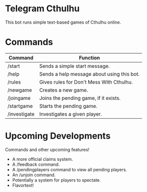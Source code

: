 # Telegram Cthulhu
This bot runs simple text-based games of Cthulhu online. 

# Commands
|  Command|Function |
|--|--|
| /start |Sends a simple start message.  |
| /help | Sends a help message about using this bot. |
| /rules | Gives rules for Don't Mess With Cthulhu. |
| /newgame | Creates a new game. |
| /joingame | Joins the pending game, if it exists. |
| /startgame | Starts the pending game. |
| /investigate| Investigates a given player. |

# Upcoming Developments

Commands and other upcoming features!
 - A more official claims system.
 - A /feedback command.
 - A /pendingplayers command to view all pending players.
 - An /unjoin command.
 - Potentially a system for players to spectate.
 - Flavortext!
